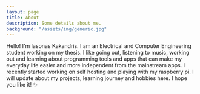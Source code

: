 ```yaml
---
layout: page
title: About
description: Some details about me.
background: "/assets/img/generic.jpg"
---
```


Hello! I'm Iasonas Kakandris. I am an Electrical and Computer Engineering student working on my thesis. I like going out, listening to music, working out and learning about programming tools and apps that can make my everyday life easier and more independent from the mainstream apps. I recently started working on self hosting and playing with my raspberry pi. I will update about my projects, learning journey and hobbies here. I hope you like it! ✨
